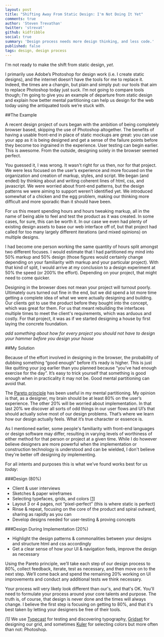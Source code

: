 ```yaml
---
layout: post
title: "Shifting Away From Static Design: I'm Not Doing It Yet"
comments: true
author: 'Steven Trevathan'
twitter: 'strevat'
github: kidfribble
social: true
summary: 'Design process needs more design thinking, and less code.'
published: false
tags: design, design process
---
```


I'm not ready to make the shift from static design, *yet*.

I primarily use Adobe’s Photoshop for design work (i.e. I create static designs), and the internet doesn’t have the tools for me to replace it. Indeed, the times are a changin, but plain and simply put: our tools that aim to replace Photoshop today just suck. I’m not going to compare tools though; I’m going to give you an example of departure from static design and explain how better mental partitioning can help us design for the web today using the antiquated tools we’re stuck with.

##The Example

A recent design project of ours began with the ambition of being completely browser based, skipping the use of Photoshop altogether. The benefits of having a usable front-end in place of static mockups are great: you can use your app as it is being designed and get a sense of the failure points before they become too ingrained in the experience. User testing can begin earlier. This is awesome. From the outside, designing solely in the browser seemed perfect.

You guessed it, I was wrong. It wasn't right for us then, nor for that project. We were less focused on the user’s experience and more focused on the organization and creation of markup, styles, and script. We began (and ended) by thinking about and writing coherent lines of html, css, and javascript. We were worried about front-end patterns, but the design patterns we were aiming to support weren’t identified yet. We introduced somewhat of a chicken and the egg problem, making our thinking more difficult and more sporadic than it should have been.

For us this meant spending hours and hours tweaking markup, all in the name of being able to feel and test the product as it was created. In some cases, for sure, this can be worth it. In our case we even had plenty of existing design assets to base our web interface off of, but that project had called for too many largely different iterations (and mixed opinions) on multiple designs.

I had become one person working the same quantity of hours split amongst two different focuses. I would estimate that I had partitioned my mind into 50% markup and 50% design (those figures would certainly change depending on your familiarity with markup and your particular project). With that kind of split, I would arrive at my conclusion to a design experiment at 50% the speed (or 200% the effort). Depending on your project, that might need to come quicker.

Designing in the browser does not mean your project will turnout poorly. Ultimately ours turned out fine in the end, but we did spend a lot more time getting a complete idea of what we were actually designing and building. Our clients got to use the product before they bought into the concept, which was great for them. For us that meant rebuilding the interfaces multiple times to meet the client's requirements, which was arduous and costly. For that project, it was as if we started designing a house by first laying the concrete foundation.

*add something about how for every project you should not have to design your hammer before you design your house*

##My Solution

Because of the effort involved in designing in the browser, the probability of dubbing something “good enough” before it’s ready is higher. This is just like quitting your jog earlier than you planned because “you’ve had enough exercise for the day”. It’s easy to trick yourself that something is good enough when in practicality it may not be. Good mental partitioning can avoid that.

The [Pareto principle](http://en.wikipedia.org/wiki/Pareto_principle) has been useful in my mental partitioning. My opinion is that, as a designer, my brain should be at least 80% on the user’s experience. The other 20% will be worried about implementation. In that last 20% we discover all sorts of odd things in our user flows and UI’s that should actually solve most of our design problems. That’s where we learn how our design actually feels. What it’s true character or essence is.

As I mentioned earlier, some people's familiarity with front-end languages or design software may differ, resulting in varying levels of worthiness of either method for that person or project at a given time. While I do however believe designers are more powerful when the implementation or construction technology is understood and can be wielded, I don't believe they're better off designing *by* implementing.

For all intents and purposes this is what we’ve found works best for us *today*:

###Design (80%)
* Client & user interviews
* Sketches & paper wireframes
* Selecting typefaces, grids, and colors [[1]](#footnote_1)
* Layout 3 or 4 pages, not “pixel-perfect” (this is where static is perfect)
* Rinse & repeat, focusing on the core of the product and spiral outward, sharing as rapidly as you can
* Develop designs needed for user-testing & proving concepts

###Design During Implementation (20%)
* Highlight the design patterns & commonalities between your designs and structure html and css accordingly
* Get a clear sense of how your UI & navigation feels, improve the design as necessary

Using the Pareto principle, we’ll take each step of our design process to 80%, collect feedback, iterate, test as necessary, and then move on to the next step. We’ll come back and spend the remaining 20% working on UI improvements and conduct any additional tests we think necessary.

Your process will very likely look different than our's, and that's OK. You'll need to formulate your process around your core talents and purpose. The truth is, of course, that design is never done and the times will always change. I believe the first step is focusing on getting to 80%, and that it's best taken by letting your designers be free of their tools.

<span class="italic"><a name="footnote_1"></a>*[1]* We use [Typecast](http://typecast.com/) for testing and discovering typography, [Gridset](https://gridsetapp.com/) for designing our grid, and sometimes [Kuler](https://kuler.adobe.com) for selecting colors but more often than not: Photoshop.</span>